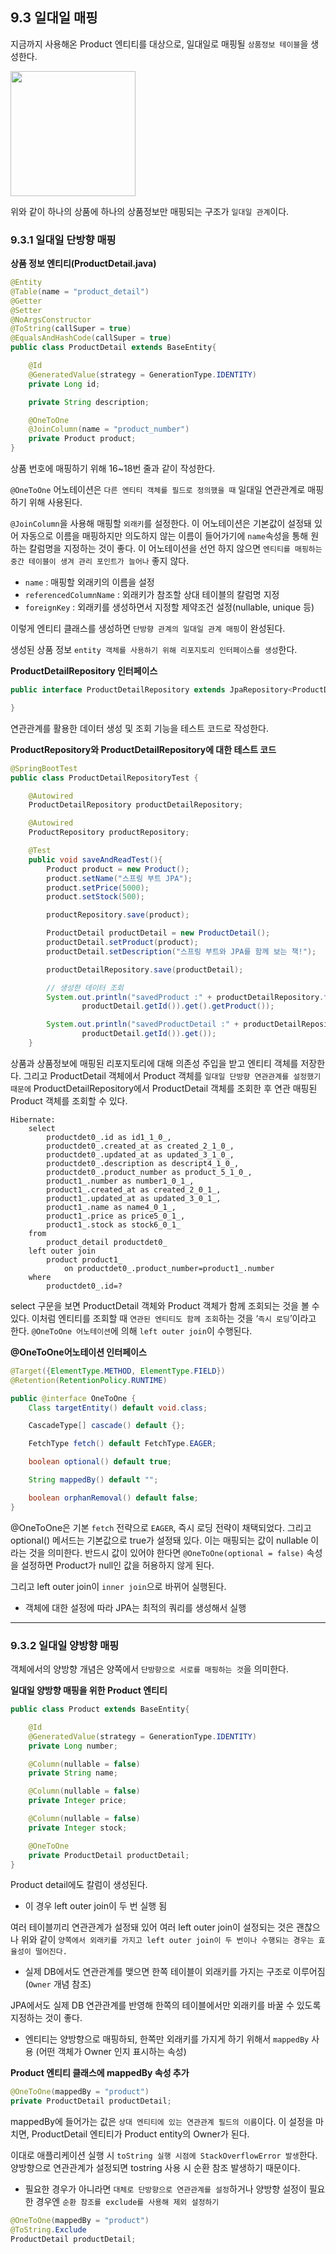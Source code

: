 ## 9.3 일대일 매핑

지금까지 사용해온 Product 엔티티를 대상으로, 일대일로 매핑될 `상품정보 테이블`을 생성한다.

<img src="https://velog.velcdn.com/images/dnrwhddk1/post/20f7b6ff-a7ca-4f43-a2cb-f2af32f71c22/image.png" weight=300 height=200/>

위와 같이 하나의 상품에 하나의 상품정보만 매핑되는 구조가 `일대일 관계`이다.

### 9.3.1 일대일 단방향 매핑

**상품 정보 엔티티(ProductDetail.java)**

```java
@Entity
@Table(name = "product_detail")
@Getter
@Setter
@NoArgsConstructor
@ToString(callSuper = true)
@EqualsAndHashCode(callSuper = true)
public class ProductDetail extends BaseEntity{

    @Id
    @GeneratedValue(strategy = GenerationType.IDENTITY)
    private Long id;

    private String description;

    @OneToOne
    @JoinColumn(name = "product_number")
    private Product product;
}
```

상품 번호에 매핑하기 위해 16~18번 줄과 같이 작성한다. 

`@OneToOne` 어노테이션은 `다른 엔티티 객체를 필드로 정의했을 때` 일대일 연관관계로 매핑하기 위해 사용된다. 

`@JoinColumn`을 사용해 매핑할 `외래키`를 설정한다. 이 어노테이션은 기본값이 설정돼 있어 자동으로 이름을 매핑하지만 의도하지 않는 이름이 들어가기에 `name`속성을 통해 원하는 칼럼명을 지정하는 것이 좋다. 이 어노테이션을 선언 하지 않으면 `엔티티를 매핑하는 중간 테이블이 생겨 관리 포인트가 늘어나` 좋지 않다.

- `name` : 매핑할 외래키의 이름을 설정
- `referencedColumnName` : 외래키가 참조할 상대 테이블의 칼럼명 지정
- `foreignKey` : 외래키를 생성하면서 지정할 제약조건 설정(nullable, unique 등)

이렇게 엔티티 클래스를 생성하면 `단방향 관계의 일대일 관계 매핑`이 완성된다.

생성된 상품 정보 `entity 객체를 사용하기 위해 리포지토리 인터페이스를 생성`한다.

**ProductDetailRepository 인터페이스**

```java
public interface ProductDetailRepository extends JpaRepository<ProductDetail, Long> {

}
```

연관관계를 활용한 데이터 생성 및 조회 기능을 테스트 코드로 작성한다.

**ProductRepository와 ProductDetailRepository에 대한 테스트 코드**

```java
@SpringBootTest
public class ProductDetailRepositoryTest {

    @Autowired
    ProductDetailRepository productDetailRepository;

    @Autowired
    ProductRepository productRepository;

    @Test
    public void saveAndReadTest(){
        Product product = new Product();
        product.setName("스프링 부트 JPA");
        product.setPrice(5000);
        product.setStock(500);

        productRepository.save(product);

        ProductDetail productDetail = new ProductDetail();
        productDetail.setProduct(product);
        productDetail.setDescription("스프링 부트와 JPA를 함께 보는 책!");

        productDetailRepository.save(productDetail);

        // 생성한 데이터 조회
        System.out.println("savedProduct :" + productDetailRepository.findById(
                productDetail.getId()).get().getProduct());

        System.out.println("savedProductDetail :" + productDetailRepository.findById(
                productDetail.getId()).get());
    }
```

상품과 상품정보에 매핑된 리포지토리에 대해 의존성 주입을 받고 엔티티 객체를 저장한다. 그리고 ProductDetail 객체에서 Product 객체를 `일대일 단방향 연관관계를 설정했기 때문에` ProductDetailRepository에서 ProductDetail 객체를 조회한 후 연관 매핑된 Product 객체를 조회할 수 있다.

```
Hibernate:
    select
        productdet0_.id as id1_1_0_,
        productdet0_.created_at as created_2_1_0_,
        productdet0_.updated_at as updated_3_1_0_,
        productdet0_.description as descript4_1_0_,
        productdet0_.product_number as product_5_1_0_,
        product1_.number as number1_0_1_,
        product1_.created_at as created_2_0_1_,
        product1_.updated_at as updated_3_0_1_,
        product1_.name as name4_0_1_,
        product1_.price as price5_0_1_,
        product1_.stock as stock6_0_1_
    from
        product_detail productdet0_
    left outer join
        product product1_
            on productdet0_.product_number=product1_.number
    where
        productdet0_.id=?
```

select 구문을 보면 ProductDetail 객체와 Product 객체가 함께 조회되는 것을 볼 수 있다. 이처럼 엔티티를 조회할 때 `연관된 엔티티도 함께 조회`하는 것을 ‘`즉시 로딩`’이라고 한다. `@OneToOne 어노테이션`에 의해 `left outer join`이 수행된다.

**@OneToOne어노테이션 인터페이스**

```java
@Target({ElementType.METHOD, ElementType.FIELD})
@Retention(RetentionPolicy.RUNTIME)

public @interface OneToOne {
    Class targetEntity() default void.class;

    CascadeType[] cascade() default {};

    FetchType fetch() default FetchType.EAGER;

    boolean optional() default true;

    String mappedBy() default "";

    boolean orphanRemoval() default false;
}
```

@OneToOne은 기본 `fetch` 전략으로 `EAGER`, 즉시 로딩 전략이 채택되었다. 그리고 optional() 메서드는 기본값으로 true가 설정돼 있다. 이는 매핑되는 값이 nullable 이라는 것을 의미한다. 반드시 값이 있어야 한다면 `@OneToOne(optional = false)` 속성을 설정하면 Product가 null인 값을 허용하지 않게 된다.

그리고 left outer join이 `inner join`으로 바뀌어 실행된다.

- 객체에 대한 설정에 따라 JPA는 최적의 쿼리를 생성해서 실행

---

### 9.3.2 일대일 양방향 매핑

객체에서의 양방향 개념은 양쪽에서 `단방향으로 서로를 매핑하는 것`을 의미한다.

**일대일 양방향 매핑을 위한 Product 엔티티**

```java
public class Product extends BaseEntity{

    @Id
    @GeneratedValue(strategy = GenerationType.IDENTITY)
    private Long number;

    @Column(nullable = false)
    private String name;

    @Column(nullable = false)
    private Integer price;

    @Column(nullable = false)
    private Integer stock;

    @OneToOne
    private ProductDetail productDetail;
}

```

Product detail에도 칼럼이 생성된다.

- 이 경우 left outer join이 두 번 실행 됨

여러 테이블끼리 연관관계가 설정돼 있어 여러 left outer join이 설정되는 것은 괜찮으나 위와 같이 `양쪽에서 외래키를 가지고 left outer join이 두 번이나 수행되는 경우는 효율성이 떨어진다.`

- 실제 DB에서도 연관관계를 맺으면 한쪽 테이블이 외래키를 가지는 구조로 이루어짐 (`Owner` 개념 참조)

JPA에서도 실제 DB 연관관계를 반영해 한쪽의 테이블에서만 외래키를 바꿀 수 있도록 지정하는 것이 좋다.

- 엔티티는 양방향으로 매핑하되, 한쪽만 외래키를 가지게 하기 위해서 `mappedBy` 사용 (어떤 객체가 Owner 인지 표시하는 속성)

**Product 엔티티 클래스에 mappedBy 속성 추가**

```java
@OneToOne(mappedBy = "product")
private ProductDetail productDetail;
```

mappedBy에 들어가는 값은 `상대 엔티티에 있는 연관관계 필드의 이름`이다. 이 설정을 마치면, ProductDetail 엔티티가 Product entity의 Owner가 된다.

이대로 애플리케이션 실행 시 `toString 실행 시점에 StackOverflowError 발생`한다. 양방향으로 연관관계가 설정되면 tostring 사용 시 순환 참조 발생하기 때문이다.

- 필요한 경우가 아니라면 `대체로 단방향으로 연관관계를 설정`하거나 양방향 설정이 필요한 경우엔 `순환 참조를 exclude를 사용해 제외 설정하기`

```java
@OneToOne(mappedBy = "product")
@ToString.Exclude
ProductDetail productDetail;
```